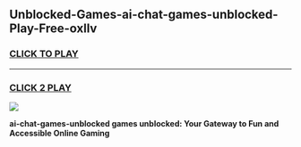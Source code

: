 
## Unblocked-Games-ai-chat-games-unblocked-Play-Free-oxllv
<h3>
<a href="https://premium76.site?title=ai-chat-games-unblocked&ref=15A">CLICK TO PLAY</a></h3>
<hr>

<h3>
<a href="https://premium76.site?title=ai-chat-games-unblocked&ref=15A">CLICK 2 PLAY</a>
  
</h3>

<a href="https://premium76.site?title=ai-chat-games-unblocked&ref=15A"><img src="https://clearcache.store/games.png"></a>


**ai-chat-games-unblocked games unblocked: Your Gateway to Fun and Accessible Online Gaming**
